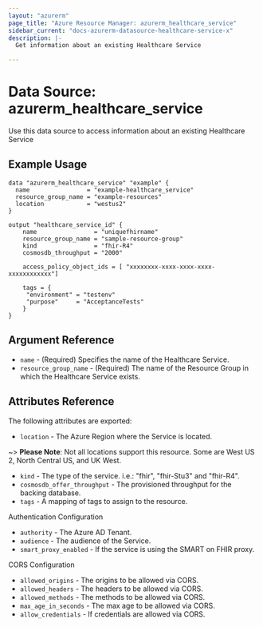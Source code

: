 ```yaml
---
layout: "azurerm"
page_title: "Azure Resource Manager: azurerm_healthcare_service"
sidebar_current: "docs-azurerm-datasource-healthcare-service-x"
description: |-
  Get information about an existing Healthcare Service

---
```


# Data Source: azurerm_healthcare_service

Use this data source to access information about an existing Healthcare Service

## Example Usage

```hcl
data "azurerm_healthcare_service" "example" {
  name                = "example-healthcare_service"
  resource_group_name = "example-resources"
  location            = "westus2"
}

output "healthcare_service_id" {
    name                = "uniquefhirname"
    resource_group_name = "sample-resource-group"
    kind                = "fhir-R4"
    cosmosdb_throughput = "2000"

    access_policy_object_ids = [ "xxxxxxxx-xxxx-xxxx-xxxx-xxxxxxxxxxxx"]

    tags = {
     "environment" = "testenv"
     "purpose"     = "AcceptanceTests"
    }
}
```

## Argument Reference

* `name` - (Required) Specifies the name of the Healthcare Service.
* `resource_group_name` - (Required) The name of the Resource Group in which the Healthcare Service exists.

## Attributes Reference

The following attributes are exported:

* `location` - The Azure Region where the Service is located.

~> **Please Note**: Not all locations support this resource. Some are West US 2, North Central US, and UK West. 
* `kind` - The type of the service. i.e.: "fhir", "fhir-Stu3" and "fhir-R4".
* `cosmosdb_offer_throughput` - The provisioned throughput for the backing database.
* `tags` - A mapping of tags to assign to the resource.

Authentication Configuration

* `authority` - The Azure AD Tenant.
* `audience` - The audience of the Service.
* `smart_proxy_enabled` - If the service is using the SMART on FHIR proxy.

CORS Configuration

* `allowed_origins` - The origins to be allowed via CORS.
* `allowed_headers` - The headers to be allowed via CORS.
* `allowed_methods` - The methods to be allowed via CORS.
* `max_age_in_seconds` - The max age to be allowed via CORS.
* `allow_credentials` - If credentials are allowed via CORS.


